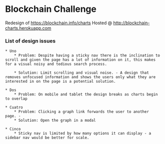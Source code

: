 # Blockchain Challenge

Redesign of https://blockchain.info/charts
Hosted @ http://blockchain-charts.herokuapp.com


### List of design issues
    * Uno
        * Problem: Despite having a sticky nav there is the inclination to scroll and given the page has a lot of information on it, this makes for a visual noisy and tedious search process.

        * Solution: Limit scrolling and visual noise. - A design that removes unfocused information and shows the users only what they are interested in on the page is a potential solution.

    * Dos
        * Problem: On mobile and tablet the design breaks as charts begin to overlap

    * Cuatro
        * Problem: Clicking a graph link forwards the user to another page. -
        * Solution: Open the graph in a modal

    * Cinco
        * Sticky nav is limited by how many options it can display - a sidebar nav would be better for scale.
